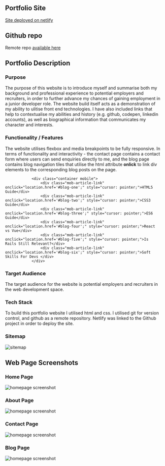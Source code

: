 ## Portfolio Site
[Site deployed on netlify](https://quizzical-colden-2cf193.netlify.app/index.html)

## Github repo 
Remote repo [available here](https://github.com/connorca22/portfolio )

## Portfolio Description

### Purpose
The purpose of this website is to introduce myself and summarise both my background and professional experience to potential employers and recruiters, in order to further advance my chances of gaining employment in a junior developer role. The website build itself acts as a demonstration of my ability to ulitise front end technologies. I have also included links that help to contextualise my abilities and history (e.g. github, codepen, linkedin accounts), as well as biographical information that communicates my character and interests. 

### Functionality / Features
The website utilises flexbox and media breakpoints to be fully responsive. In terms of functionality and interactivity - the contact page contains a contact form where users can send enquiries directly to me, and the blog page contains blog navigation tiles that utilise the html attribute **onlick** to link div elements to the corresponding blog posts on the page. 
```
            <div class="container mobile">
                <div class="mob-article-link" onclick="location.href='#blog-one';" style="cursor: pointer;">HTML5 Guide</div>
                <div class="mob-article-link" onclick="location.href='#blog-two';" style="cursor: pointer;">CSS3 Guide</div>
                <div class="mob-article-link" onclick="location.href='#blog-three';" style="cursor: pointer;">ES6 Guide</div>
                <div class="mob-article-link" onclick="location.href='#blog-four';" style="cursor: pointer;">React vs Vue</div>
                <div class="mob-article-link" onclick="location.href='#blog-five';" style="cursor: pointer;">Is Rails Still Relevant?</div>
                <div class="mob-article-link" onclick="location.href='#blog-six';" style="cursor: pointer;">Soft Skills For Devs </div>
            </div>
```

### Target Audience
The target audience for the website is potential employers and recruiters in the web development space. 

### Tech Stack 
To build this portfolio website I utilised html and css. I utilised git for version control, and github as a remote repository. Netlify was linked to the Github project in order to deploy the site. 

### Sitemap
![sitemap](images/portfoliositemap.png)


## Web Page Screenshots

### Home Page
![homepage screenshot](images/homepagescreenshot.png)

### About Page
![homepage screenshot](images/aboutpagescreenshot.png)

### Contact Page
![homepage screenshot](images/contactpagescreenshot.png)

### Blog Page 
![homepage screenshot](images/blogpagescreenshot.png)